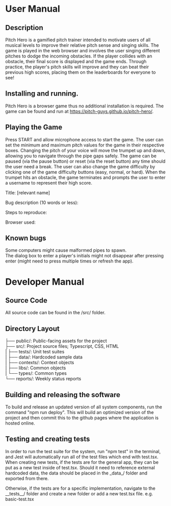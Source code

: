 # User Manual
## Description
  Pitch Hero is a gamified pitch trainer intended to motivate users of all musical levels to improve their relative pitch sense and singing skills. The game is played in   the web browser and involves the user singing different pitches to dodge the incoming obstacles. If the player collides with an obstacle, their final score is displayed   and the game ends. Through practice, the player's pitch skills will improve and they can beat their previous high scores, placing them on the leaderboards for everyone     to see!
## Installing and running.
  Pitch Hero is a browser game thus no additional installation is required. The game can be found and run at https://pitch-guys.github.io/pitch-hero/.
## Playing the Game
  Press START and allow microphone access to start the game. The user can set the minimum and maximum pitch values for the game in their respective boxes. Changing the pitch of your voice will move the trumpet up and down, allowing you to navigate through the pipe gaps safely. The game can be paused (via the pause button) or reset (via the reset button) any time should the user need a break. The user can also change the game difficulty by clicking one of the game difficulty buttons (easy, normal, or hard). When the trumpet hits an obstacle, the game terminates and prompts the user to enter a username to represent their high score.
  
  Title: [relevant name]
  
  Bug description (10 words or less):
  
  Steps to reproduce:
  
  Browser used:
  
  
## Known bugs
  Some computers might cause malformed pipes to spawn. <br>
  The dialog box to enter a player's initials might not disappear after pressing enter (might need to press multiple times or refresh the app).

# Developer Manual
## Source Code
  All source code can be found in the /src/ folder.
## Directory Layout
  ├── public/: Public-facing assets for the project<br>
  ├── src/: Project source files; Typescript, CSS, HTML<br>
  |   ├── tests/: Unit test suites<br>
  |   ├── data/: Hardcoded sample data<br>
  |   ├── contexts/: Context objects<br>
  |   ├── libs/: Common objects<br>
  |   └── types/: Common types<br>
  └── reports/: Weekly status reports<br>
## Building and releasing the software
  To build and release an updated version of all system components, run the command "npm run deploy". This will build an optimized version of the project and then commit this to the github pages where the application is hosted online.
## Testing and creating tests
  In order to run the test suite for the system, run "npm test" in the terminal, and Jest will automatically run all of the test files which end with test.tsx.
  When creating new tests, if the tests are for the general app, they can be put as a new test inside of test.tsx. Should it need to reference external hardcoded data, the data should be placed in the \_data\_/ folder and exported from there.
  
  Otherwise, if the tests are for a specific implementation, navigate to the \_\_tests\_\_/ folder and create a new folder or add a new test.tsx file.
  e.g. basic-test.tsx
